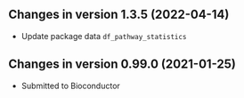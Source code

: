 ## Changes in version 1.3.5 (2022-04-14)

* Update package data `df_pathway_statistics`

## Changes in version 0.99.0 (2021-01-25)

* Submitted to Bioconductor
